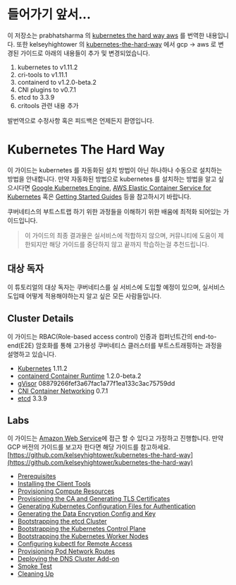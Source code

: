 # 들어가기 앞서...

이 저장소는 prabhatsharma 의 [kubernetes the hard way aws](https://github.com/prabhatsharma/kubernetes-the-hard-way-aws) 를 번역한 내용입니다. 또한 kelseyhightower 의 [kubernetes-the-hard-way](https://github.com/kelseyhightower/kubernetes-the-hard-way) 에서 gcp -> aws 로 변경된 가이드로 아래의 내용들이 추가 및 변경되었습니다.

1. kubernetes to v1.11.2
2. cri-tools to v1.11.1
3. containerd to v1.2.0-beta.2
4. CNI plugins to v0.7.1
5. etcd to 3.3.9
6. critools 관련 내용 추가

발번역으로 수정사항 혹은 피드백은 언제든지 환영입니다.

# Kubernetes The Hard Way

이 가이드는 kubernetes 를 자동화된 설치 방법이 아닌 하나하나 수동으로 설치하는 방법을 안내합니다. 만약 자동화된 방법으로 kubernetes 를 설치하는 방법을 알고 싶으시다면 [Google Kubernetes Engine](https://cloud.google.com/kubernetes-engine), [AWS Elastic Container Service for Kubernetes](https://aws.amazon.com/eks/) 혹은 [Getting Started Guides](http://kubernetes.io/docs/getting-started-guides/) 등을 참고하시기 바랍니다.

쿠버네티스의 부트스트랩 하기 위한 과정들을 이해하기 위한 배움에 최적화 되어있는 가이드입니다.

> 이 가이드의 최종 결과물은 실서비스에 적합하지 않으며, 커뮤니티에 도움이 제한되지만 해당 가이드를 중단하지 않고 끝까지 학습하는걸 추천드립니다. 

## 대상 독자

이 튜토리얼의 대상 독자는 쿠버네티스를 실 서비스에 도입할 예정이 있으며, 실서비스 도입때 어떻게 적용해야하는지 알고 싶은 모든 사람들입니다. 

## Cluster Details

이 가이드는 RBAC(Role-based access control) 인증과 컴퍼넌트간의 end-to-end(E2E) 암호화를 통해 고가용성 쿠버네티스 클러스터를 부트스트래핑하는 과정을 설명하고 있습니다.

* [Kubernetes](https://github.com/kubernetes/kubernetes) 1.11.2
* [containerd Container Runtime](https://github.com/containerd/containerd) 1.2.0-beta.2
* [gVisor](https://github.com/google/gvisor) 08879266fef3a67fac1a77f1ea133c3ac75759dd
* [CNI Container Networking](https://github.com/containernetworking/cni) 0.7.1
* [etcd](https://github.com/coreos/etcd) 3.3.9

## Labs

이 가이드는 [Amazon Web Service](https://aws.amazon.com/)에 접근 할 수 있다고 가정하고 진행합니다. 만약 GCP 버전의 가이드를 보고자 한다면 해당 가이드를 참고하세요. [https://github.com/kelseyhightower/kubernetes-the-hard-way](https://github.com/kelseyhightower/kubernetes-the-hard-way)

* [Prerequisites](docs/01-prerequisites.md)
* [Installing the Client Tools](docs/02-client-tools.md)
* [Provisioning Compute Resources](docs/03-compute-resources.md)
* [Provisioning the CA and Generating TLS Certificates](docs/04-certificate-authority.md)
* [Generating Kubernetes Configuration Files for Authentication](docs/05-kubernetes-configuration-files.md)
* [Generating the Data Encryption Config and Key](docs/06-data-encryption-keys.md)
* [Bootstrapping the etcd Cluster](docs/07-bootstrapping-etcd.md)
* [Bootstrapping the Kubernetes Control Plane](docs/08-bootstrapping-kubernetes-controllers.md)
* [Bootstrapping the Kubernetes Worker Nodes](docs/09-bootstrapping-kubernetes-workers.md)
* [Configuring kubectl for Remote Access](docs/10-configuring-kubectl.md)
* [Provisioning Pod Network Routes](docs/11-pod-network-routes.md)
* [Deploying the DNS Cluster Add-on](docs/12-dns-addon.md)
* [Smoke Test](docs/13-smoke-test.md)
* [Cleaning Up](docs/14-cleanup.md)
